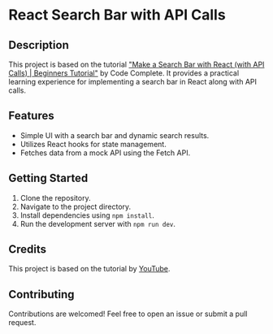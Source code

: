 # React Search Bar with API Calls

## Description
This project is based on the tutorial ["Make a Search Bar with React (with API Calls) | Beginners Tutorial"](https://youtu.be/sWVgMcz8Q44?si=odTOQ8eSWf0Zl47H) by Code Complete. It provides a practical learning experience for implementing a search bar in React along with API calls.

## Features
- Simple UI with a search bar and dynamic search results.
- Utilizes React hooks for state management.
- Fetches data from a mock API using the Fetch API.

## Getting Started
1. Clone the repository.
2. Navigate to the project directory.
3. Install dependencies using `npm install`.
4. Run the development server with `npm run dev`.

## Credits
This project is based on the tutorial by [YouTube](https://youtu.be/sWVgMcz8Q44?si=odTOQ8eSWf0Zl47H).

## Contributing
Contributions are welcomed! Feel free to open an issue or submit a pull request.
